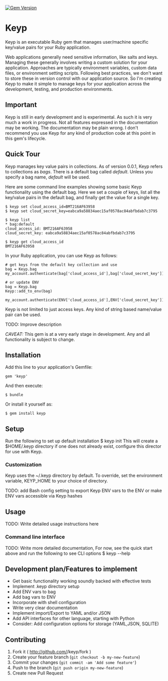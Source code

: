 [![Gem Version](https://badge.fury.io/rb/keyp.png)](http://badge.fury.io/rb/keyp)

# Keyp

Keyp is an executable Ruby gem that manages user/machine specific key/value pairs for your Ruby application.

Web applications generally need sensitive information, like salts and keys. Managing these generally involves writing
 a custom solution for your application. Approaches are typically environment variables, custom data files, or
 environment setting scripts. Following best practices, we don't want to store these in version control with our
 application source. So I'm creating Keyp to make it simple to manage keys for your application across the development,
 testing, and production environments.

## Important

Keyp is still in early development and is experimental. As such it is very much a work in progress. Not all features
expressed in the documentation may be working. The documentation may be plain wrong. I don't recommend you use Keyp
for any kind of production code at this point in this gem's lifecycle.

## Quick Tour

Keyp manages key value pairs in collections. As of version 0.0.1, Keyp refers to collections as *bags*. There is a
default bag called *default*. Unless you specify a bag name, *default* will be used.

Here are some command line examples showing some basic Keyp functionality using the default bag. Here we set a couple
of keys, list all the key/value pairs in the default bag, and finally get the value for a single key.

    $ keyp set cloud_access_id=BMT216AF63958
    $ keyp set cloud_secret_key=eabca9a58834aec15af0578ac84abfbdab7c3795

    $ keyp list
    * bag:default
    cloud_access_id: BMT216AF63958
    cloud_secret_key: eabca9a58834aec15af0578ac84abfbdab7c3795

    $ keyp get cloud_access_id
    BMT216AF63958

In your Ruby application, you can use Keyp as follows:

    # get keys from the default key collection and use
    bag = Keyp.bag
    my_account.authenticate(bag['cloud_access_id'],bag['cloud_secret_key'])

    # or update ENV
    bag = Keyp.bag
    Keyp::add_to_env(bag)

    my_account.authenticate(ENV['cloud_access_id'],ENV['cloud_secret_key'])

Keyp is not limited to just access keys. Any kind of string based name/value pair can be used.

TODO: Improve description

_CAVEAT:_ This gem is at a very early stage in development. Any and all functionality is subject to change.

## Installation

Add this line to your application's Gemfile:

    gem 'keyp'

And then execute:

    $ bundle

Or install it yourself as:

    $ gem install keyp

## Setup

Run the following to set up default installation
    $ keyp init
This will create a $HOME/.keyp directory if one does not already exist, configure this director for use with Keyp.

### Customization

Keyp uses the ~/.keyp directory by default. To override, set the environment variable, KEYP_HOME to your choice
of directory.

TODO: add Bash config setting to export Keyp ENV vars to the ENV or make ENV vars accessible via Keyp hashes

## Usage

TODO: Write detailed usage instructions here

###


### Command line interface

TODO: Write more detailed documentation, For now, see the quick start above and run the following to see CLI options
    $ keyp --help

## Development plan/Features to implement

* Get basic functionality working soundly backed with effective tests
* Implement .keyp directory setup
* Add ENV vars to bag
* Add bag vars to ENV
* Incorporate with shell configuration
* Write very clear documentation
* Implement import/Export to YAML and/or JSON
* Add API interfaces for other language, starting with Python
* Consider: Add configuration options for storage (YAML,JSON, SQLITE)


## Contributing

1. Fork it ( http://github.com/<my-github-username>/keyp/fork )
2. Create your feature branch (`git checkout -b my-new-feature`)
3. Commit your changes (`git commit -am 'Add some feature'`)
4. Push to the branch (`git push origin my-new-feature`)
5. Create new Pull Request
